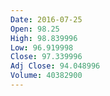 ```yaml
---
Date: 2016-07-25
Open: 98.25
High: 98.839996
Low: 96.919998
Close: 97.339996
Adj Close: 94.048996
Volume: 40382900
---
```

